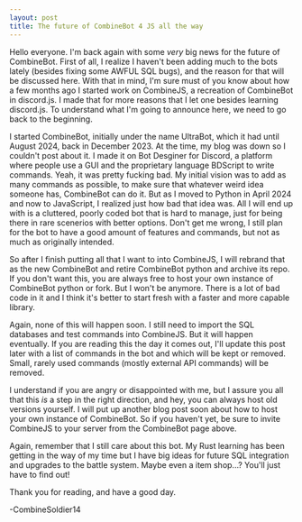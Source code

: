 ```yaml
---
layout: post
title: The future of CombineBot 4 JS all the way
---
```


Hello everyone. I'm back again with some *very* big news for the future of CombineBot. First of all, I realize I haven't been adding much to the bots lately (besides fixing some AWFUL SQL bugs), and the reason for that will be discussed here. With that in mind, I'm sure must of you know about how a few months ago I started work on CombineJS, a recreation of CombineBot in discord.js. I made that for more reasons that I let one besides learning discord.js. To understand what I'm going to announce here, we need to go back to the beginning.

I started CombineBot, initially under the name UltraBot, which it had until August 2024, back in December 2023. At the time, my blog was down so I couldn't post about it. I made it on Bot Desginer for Discord, a platform where people use a GUI and the proprietary language BDScript to write commands. Yeah, it was pretty fucking bad. My initial vision was to add as many commands as possible, to make sure that whatever weird idea someone has, CombineBot can do it. But as I moved to Python in April 2024 and now to JavaScript, I realized just how bad that idea was. All I will end up with is a cluttered, poorly coded bot that is hard to manage, just for being there in rare scenerios with better options. Don't get me wrong, I still plan for the bot to have a good amount of features and commands, but not as much as originally intended.

So after I finish putting all that I want to into CombineJS, I will rebrand that as the new CombineBot and retire CombineBot python and archive its repo. If you don't want this, you are always free to host your own instance of CombineBot python or fork. But I won't be anymore. There is a lot of bad code in it and I think it's better to start fresh with a faster and more capable library.

Again, none of this will happen soon. I still need to import the SQL databases and test commands into CombineJS. But it will happen eventually. If you are reading this the day it comes out, I'll update this post later with a list of commands in the bot and which will be kept or removed. Small, rarely used commands (mostly external API commands) will be removed.

I understand if you are angry or disappointed with me, but I assure you all that this *is* a step in the right direction, and hey, you can always host old versions yourself. I will put up another blog post soon about how to host your own instance of CombineBot. So if you haven't yet, be sure to invite CombineJS to your server from the CombineBot page above. 

Again, remember that I still care about this bot. My Rust learning has been getting in the way of my time but I have big ideas for future SQL integration and upgrades to the battle system. Maybe even a item shop...? You'll just have to find out!

Thank you for reading, and have a good day.

-CombineSoldier14

